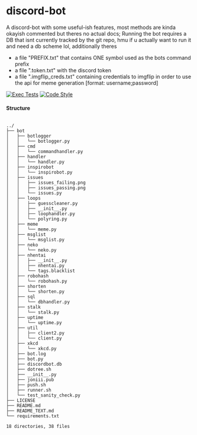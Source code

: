
<!-- DO NOT EDIT THE README.md FILE IF YOU WANT TO CHANGE IT'S CONTENT, EDIT README_TEXT.md BECAUSE THE README IS FREQUENTLY REGENERATED-->

# discord-bot

A discord-bot with some useful-ish features, most methods are kinda okayish commented but theres no actual docs;
Running the bot requires a DB that isnt currently tracked by the git repo, hmu if u actually want to run it and need a db scheme lol, additionally theres

- a file "PREFIX.txt" that contains ONE symbol used as the bots command prefix
- a file ".token.txt" with the discord token
- a file ".imgflip_creds.txt" containing credentials to imgflip in order to use the api for meme generation [format: username;password]

[![Exec Tests](https://github.com/Nighmared/discord-bot/actions/workflows/tests.yml/badge.svg)](https://github.com/Nighmared/discord-bot/actions/workflows/tests.yml)
[![Code Style](https://github.com/Nighmared/discord-bot/actions/workflows/compliance.yml/badge.svg)](https://github.com/Nighmared/discord-bot/actions/workflows/compliance.yml)

#### Structure
 

 ``` 

../
├── bot
│   ├── botlogger
│   │   └── botlogger.py
│   ├── cmd
│   │   └── commandhandler.py
│   ├── handler
│   │   └── handler.py
│   ├── inspirobot
│   │   └── inspirobot.py
│   ├── issues
│   │   ├── issues_failing.png
│   │   ├── issues_passing.png
│   │   └── issues.py
│   ├── loops
│   │   ├── guesscleaner.py
│   │   ├── __init__.py
│   │   ├── loophandler.py
│   │   └── polyring.py
│   ├── meme
│   │   └── meme.py
│   ├── msglist
│   │   └── msglist.py
│   ├── neko
│   │   └── neko.py
│   ├── nhentai
│   │   ├── __init__.py
│   │   ├── nhentai.py
│   │   └── tags.blacklist
│   ├── robohash
│   │   └── robohash.py
│   ├── shorten
│   │   └── shorten.py
│   ├── sql
│   │   └── dbhandler.py
│   ├── stalk
│   │   └── stalk.py
│   ├── uptime
│   │   └── uptime.py
│   ├── util
│   │   ├── client2.py
│   │   └── client.py
│   ├── xkcd
│   │   └── xkcd.py
│   ├── bot.log
│   ├── bot.py
│   ├── discordbot.db
│   ├── dotree.sh
│   ├── __init__.py
│   ├── joniii.pub
│   ├── push.sh
│   ├── runner.sh
│   └── test_sanity_check.py
├── LICENSE
├── README.md
├── README_TEXT.md
└── requirements.txt

18 directories, 38 files
 ``` 

